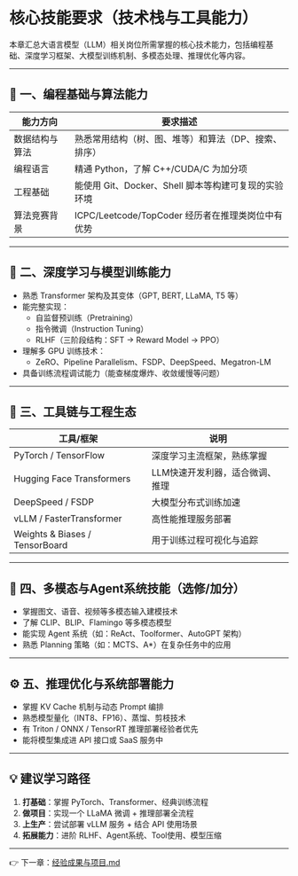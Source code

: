 # 核心技能要求（技术栈与工具能力）

本章汇总大语言模型（LLM）相关岗位所需掌握的核心技术能力，包括编程基础、深度学习框架、大模型训练机制、多模态处理、推理优化等内容。

---

## 🧠 一、编程基础与算法能力

| 能力方向 | 要求描述 |
|----------|----------|
| 数据结构与算法 | 熟悉常用结构（树、图、堆等）和算法（DP、搜索、排序） |
| 编程语言 | 精通 Python，了解 C++/CUDA/C 为加分项 |
| 工程基础 | 能使用 Git、Docker、Shell 脚本等构建可复现的实验环境 |
| 算法竞赛背景 | ICPC/Leetcode/TopCoder 经历者在推理类岗位中有优势 |

---

## 🧪 二、深度学习与模型训练能力

- 熟悉 Transformer 架构及其变体（GPT, BERT, LLaMA, T5 等）
- 能完整实现：
  - 自监督预训练（Pretraining）
  - 指令微调（Instruction Tuning）
  - RLHF（三阶段结构：SFT → Reward Model → PPO）
- 理解多 GPU 训练技术：
  - ZeRO、Pipeline Parallelism、FSDP、DeepSpeed、Megatron-LM
- 具备训练流程调试能力（能查梯度爆炸、收敛缓慢等问题）

---

## 🧰 三、工具链与工程生态

| 工具/框架       | 说明 |
|------------------|------|
| PyTorch / TensorFlow | 深度学习主流框架，熟练掌握 |
| Hugging Face Transformers | LLM快速开发利器，适合微调、推理 |
| DeepSpeed / FSDP | 大模型分布式训练加速 |
| vLLM / FasterTransformer | 高性能推理服务部署 |
| Weights & Biases / TensorBoard | 用于训练过程可视化与追踪 |

---

## 🧠 四、多模态与Agent系统技能（选修/加分）

- 掌握图文、语音、视频等多模态输入建模技术
- 了解 CLIP、BLIP、Flamingo 等多模态模型
- 能实现 Agent 系统（如：ReAct、Toolformer、AutoGPT 架构）
- 熟悉 Planning 策略（如：MCTS、A*）在复杂任务中的应用

---

## ⚙️ 五、推理优化与系统部署能力

- 掌握 KV Cache 机制与动态 Prompt 编排
- 熟悉模型量化（INT8、FP16）、蒸馏、剪枝技术
- 有 Triton / ONNX / TensorRT 推理部署经验者优先
- 能将模型集成进 API 接口或 SaaS 服务中

---

## 💡 建议学习路径

1. **打基础**：掌握 PyTorch、Transformer、经典训练流程
2. **做项目**：实现一个 LLaMA 微调 + 推理部署全流程
3. **上生产**：尝试部署 vLLM 服务 + 结合 API 使用场景
4. **拓展能力**：进阶 RLHF、Agent系统、Tool使用、模型压缩

---

👉 下一章：[经验成果与项目.md](./经验成果与项目.md)
